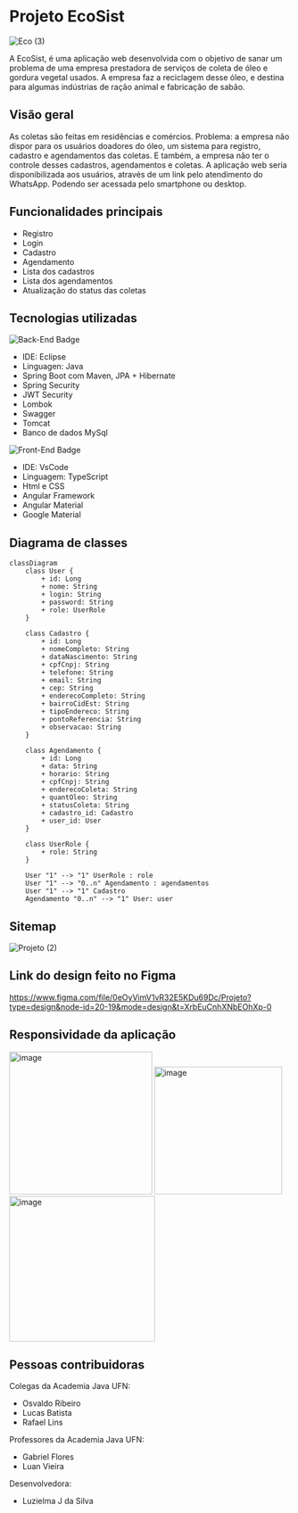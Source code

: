 # Projeto EcoSist

![Eco (3)](https://github.com/Luzielmalu/Projeto-final-AcademiaUFN-EcoSist/assets/129329993/fa2f46b8-3459-4059-84c8-ac6b919fcdc3)

A EcoSist, é uma aplicação web desenvolvida com o objetivo de sanar um problema de uma empresa prestadora de serviços de coleta de óleo e gordura vegetal usados. A empresa faz a reciclagem desse óleo, e destina para algumas indústrias de ração animal e fabricação de sabão.

## Visão geral

As coletas são feitas em residências e comércios. Problema: a empresa não dispor para os usuários doadores do óleo, um sistema para registro, cadastro e agendamentos das coletas.
E também, a empresa não ter o controle desses cadastros, agendamentos e coletas. A aplicação web seria disponibilizada aos usuários, através de um link pelo atendimento do WhatsApp. Podendo ser acessada pelo smartphone ou desktop.

## Funcionalidades principais

* Registro
* Login
* Cadastro
* Agendamento
* Lista dos cadastros
* Lista dos agendamentos
* Atualização do status das coletas

## Tecnologias utilizadas

![Back-End Badge](https://img.shields.io/badge/Back--End-blue?style=flat&logo=server&logoColor=white&labelColor=black)
* IDE:  Eclipse 
* Linguagen: Java
* Spring Boot com Maven, JPA + Hibernate
* Spring Security
* JWT Security
* Lombok
* Swagger
* Tomcat
* Banco de dados MySql
  
![Front-End Badge](https://img.shields.io/badge/Front--End-orange?style=flat&logo=html5&logoColor=white&labelColor=black)
* IDE: VsCode
* Linguagem: TypeScript
* Html e CSS
* Angular Framework
* Angular Material
* Google Material

## Diagrama de classes
```mermaid
classDiagram
    class User {
        + id: Long
        + nome: String
        + login: String
        + password: String
        + role: UserRole
    }

    class Cadastro {
        + id: Long
        + nomeCompleto: String
        + dataNascimento: String
        + cpfCnpj: String
        + telefone: String
        + email: String
        + cep: String
        + enderecoCompleto: String
        + bairroCidEst: String
        + tipoEndereco: String
        + pontoReferencia: String
        + observacao: String
    }

    class Agendamento {
        + id: Long
        + data: String
        + horario: String
        + cpfCnpj: String
        + enderecoColeta: String
        + quantOleo: String
        + statusColeta: String
        + cadastro_id: Cadastro
        + user_id: User
    }

    class UserRole {
        + role: String
    }

    User "1" --> "1" UserRole : role
    User "1" --> "0..n" Agendamento : agendamentos
    User "1" --> "1" Cadastro
    Agendamento "0..n" --> "1" User: user
   ```

## Sitemap

![Projeto (2)](https://github.com/Luzielmalu/Projeto-final-AcademiaUFN-EcoSist/assets/129329993/360a99f7-4ab9-4b34-b754-3dd2b4bda55e)


## Link do design feito no Figma

https://www.figma.com/file/0eOyVimV1vR32E5KDu69Dc/Projeto?type=design&node-id=20-19&mode=design&t=XrbEuCnhXNbEOhXp-0


## Responsividade da aplicação

<img width="256" alt="image" src="https://github.com/Luzielmalu/Projeto-final-AcademiaUFN-EcoSist/assets/129329993/1473c6ec-45c4-4640-843f-c7b6c4a60ab3">

<img width="229" alt="image" src="https://github.com/Luzielmalu/Projeto-final-AcademiaUFN-EcoSist/assets/129329993/e750ac61-adf7-40cc-91a7-ae1626bbde2c">

<img width="261" alt="image" src="https://github.com/Luzielmalu/Projeto-final-AcademiaUFN-EcoSist/assets/129329993/0e062bc2-1dc8-4bfa-ae27-51f217e1811c">

## Pessoas contribuidoras

Colegas da Academia Java UFN:
 * Osvaldo Ribeiro
 * Lucas Batista
 * Rafael Lins
 
Professores da Academia Java UFN: 
 * Gabriel Flores
 * Luan Vieira

Desenvolvedora:
* Luzielma J da Silva
